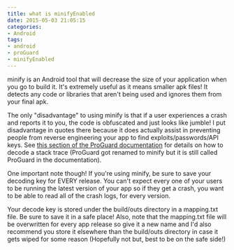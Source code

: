 ```yaml
---
title: what is minifyEnabled
date: 2015-05-03 21:05:15
categories:
- Android
tags:
- android
- proGuard
- minifyEnabled
---
```

minify is an Android tool that will decrease the size of your application when you go to build it. It's extremely useful as it means smaller apk files! It detects any code or libraries that aren't being used and ignores them from your final apk.

The only "disadvantage" to using minify is that if a user experiences a crash and reports it to you, the code is obfuscated and just looks like jumble! I put disadvantage in quotes there because it does actually assist in preventing people from reverse engineering your app to find exploits/passwords/API keys. See [this section of the ProGuard documentation][proguard-decoding] for details on how to decode a stack trace (ProGuard got renamed to minify but it is still called ProGuard in the documentation).

One important note though! If you're using minify, be sure to save your decoding key for EVERY release. You can't expect every one of your users to be running the latest version of your app so if they get a crash, you want to be able to read all of the crash logs, for every version.

Your decode key is stored under the build/outs directory in a mapping.txt file. Be sure to save it in a safe place! Also, note that the mapping.txt file will be overwritten for every app release so give it a new name and I'd also recommend you store it elsewhere than the build/outs directory in case it gets wiped for some reason (Hopefully not but, best to be on the safe side!)

[proguard-decoding]: http://developer.android.com/tools/help/proguard.html#decoding
